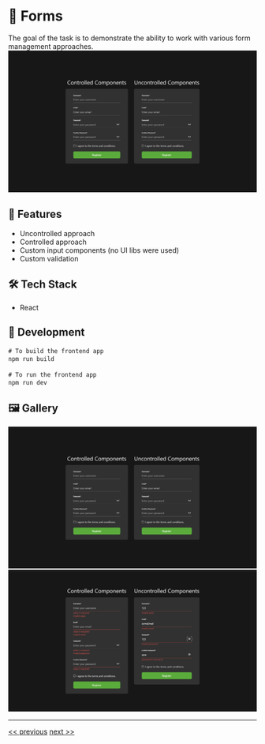 # 🚀 Forms

The goal of the task is to demonstrate the ability to work with various form management approaches.
![Forms](./resources/forms.png)

## 🌟 Features

- Uncontrolled approach
- Controlled approach
- Custom input components (no UI libs were used)
- Custom validation

## 🛠️ Tech Stack

- React

## 🦾 Development

```
# To build the frontend app
npm run build

# To run the frontend app
npm run dev
```

## 🖼️ Gallery

![Froms](./resources/forms.png)
![Validation](./resources/validated-forms.png)

---

[<< previous](https://github.com/DzmityKozich/courses-react/tree/main/task-3.2) [next >>](https://github.com/DzmityKozich/courses-react/tree/main/task-3.4)
